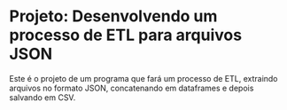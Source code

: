 # Projeto: Desenvolvendo um processo de ETL para arquivos JSON

Este é o projeto de um programa que fará um processo de ETL, extraindo arquivos no formato JSON, concatenando em dataframes e depois salvando em CSV.
